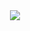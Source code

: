 <div style="text-align:center"><img src="https://github.com/hayorov/hayorov/blob/master/animation.gif?raw=true"/></div>